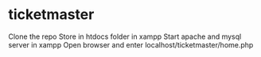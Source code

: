 # ticketmaster

   Clone the repo
   Store in htdocs folder in xampp
   Start apache and mysql server in xampp
   Open browser and enter localhost/ticketmaster/home.php
